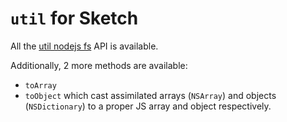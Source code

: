 # `util` for Sketch

All the [util nodejs fs](https://nodejs.org/api/util.html) API is available.

Additionally, 2 more methods are available:
- `toArray`
- `toObject`
which cast assimilated arrays (`NSArray`) and objects (`NSDictionary`) to a proper JS array and object respectively.
